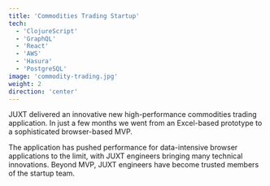 ```yaml
---
title: 'Commodities Trading Startup'
tech:
  - 'ClojureScript'
  - 'GraphQL'
  - 'React'
  - 'AWS'
  - 'Hasura'
  - 'PostgreSQL'
image: 'commodity-trading.jpg'
weight: 2
direction: 'center'
---
```


JUXT delivered an innovative new high-performance commodities trading application. In just a few months we went from an Excel-based prototype to a sophisticated browser-based MVP.

The application has pushed performance for data-intensive browser applications to the limit, with JUXT engineers bringing many technical innovations. Beyond MVP, JUXT engineers have become trusted members of the startup team.

